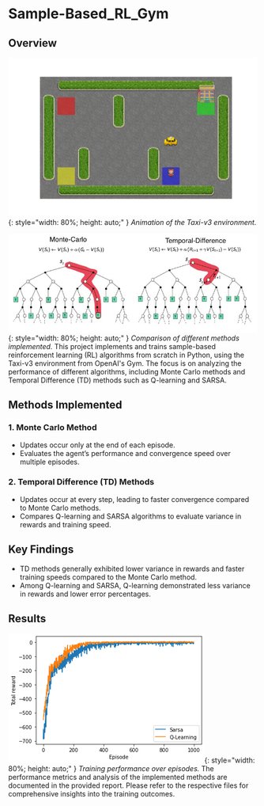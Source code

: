 # Sample-Based_RL_Gym

## Overview



![Environment Animation](figures/taxi.gif){: style="width: 80%; height: auto;" }
*Animation of the Taxi-v3 environment.*

![Methods Comparison](figures/sample_based.JPG){: style="width: 80%; height: auto;" }
*Comparison of different methods implemented.*
This project implements and trains sample-based reinforcement learning (RL) algorithms from scratch in Python, using the Taxi-v3 environment from OpenAI's Gym. The focus is on analyzing the performance of different algorithms, including Monte Carlo methods and Temporal Difference (TD) methods such as Q-learning and SARSA.

## Methods Implemented

### 1. Monte Carlo Method
- Updates occur only at the end of each episode.
- Evaluates the agent’s performance and convergence speed over multiple episodes.

### 2. Temporal Difference (TD) Methods
- Updates occur at every step, leading to faster convergence compared to Monte Carlo methods.
- Compares Q-learning and SARSA algorithms to evaluate variance in rewards and training speed.

## Key Findings

- TD methods generally exhibited lower variance in rewards and faster training speeds compared to the Monte Carlo method.
- Among Q-learning and SARSA, Q-learning demonstrated less variance in rewards and lower error percentages.

## Results
![Training Performance](figures/plot.png){: style="width: 80%; height: auto;" }
*Training performance over episodes.*
The performance metrics and analysis of the implemented methods are documented in the provided report. Please refer to the respective files for comprehensive insights into the training outcomes.

